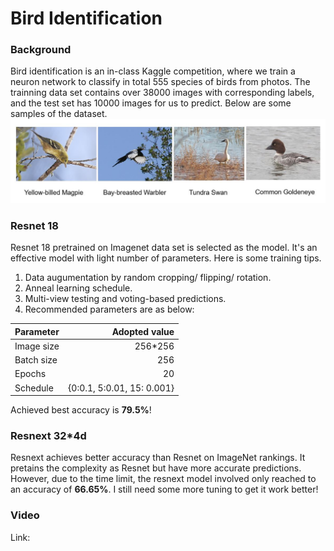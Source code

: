 # Bird Identification
### Background
Bird identification is an in-class Kaggle competition, where we train a neuron network to classify in total 555 species of birds from photos. 
The trainning data set contains over 38000 images with corresponding labels, and the test set has 10000 images for us to predict. Below are some samples of the dataset.
![Examples from the data set](https://github.com/alecgao066/Bird-identification/blob/main/Demo/examples.JPG)
### Resnet 18
Resnet 18 pretrained on Imagenet data set is selected as the model. It's an effective model with light number of parameters. Here is some training tips.
1. Data augumentation by random cropping/ flipping/ rotation.
2. Anneal learning schedule.
3. Multi-view testing and voting-based predictions.
4. Recommended parameters are as below:

| Parameter  | Adopted value |  
| --------   | -----:   | 
| Image size | 256*256  |  
| Batch size | 256      |  
| Epochs     |20        |
| Schedule   | {0:0.1, 5:0.01, 15: 0.001}      | 

Achieved best accuracy is **79.5%**!

### Resnext 32*4d
Resnext achieves better accuracy than Resnet on ImageNet rankings. It pretains the complexity as Resnet but have more accurate predictions. However, due to the time limit, the resnext model involved only reached to an accuracy of **66.65%**. I still need some more tuning to get it work better!

### Video
Link: 
